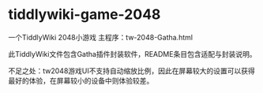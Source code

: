# tiddlywiki-game-2048
一个TiddlyWiki 2048小游戏
主程序：tw-2048-Gatha.html

此TiddlyWiki文件包含Gatha插件封装软件，README条目包含适配与封装说明。

不足之处：tw2048游戏UI不支持自动缩放比例，因此在屏幕较大的设置可以获得最好的体验，在屏幕较小的设备中则体验较差。
